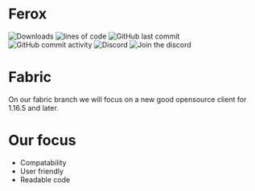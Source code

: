 # Ferox
![Downloads](https://img.shields.io/github/downloads/olliem5/ferox/total)
![lines of code](https://tokei.rs/b1/github/olliem5/ferox)
![GitHub last commit](https://img.shields.io/github/last-commit/olliem5/ferox)
![GitHub commit activity](https://img.shields.io/github/commit-activity/w/olliem5/ferox)
![Discord](https://discordapp.com/api/guilds/849353076832993290/widget.png?style=shield)
![Join the discord](https://discord.gg/heesAu5mmS)

# Fabric
On our fabric branch we will focus on a new good opensource client for 1.16.5 and later.

# Our focus
- Compatability
- User friendly
- Readable code
